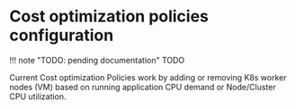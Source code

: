 # Cost optimization policies configuration

!!! note "TODO: pending documentation"
    TODO

Current Cost optimization Policies work by adding or removing K8s worker nodes (VM) based on running application CPU
demand or Node/Cluster CPU utilization.
